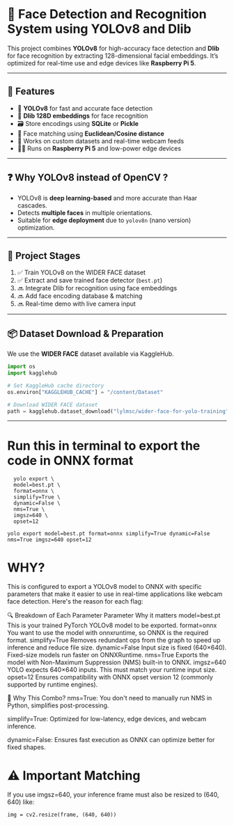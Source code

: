 # 🎯 Face Detection and Recognition System using YOLOv8 and Dlib

This project combines **YOLOv8** for high-accuracy face detection and **Dlib** for face recognition by extracting 128-dimensional facial embeddings. It’s optimized for real-time use and edge devices like **Raspberry Pi 5**.

---

## 🚀 Features

- 🧠 **YOLOv8** for fast and accurate face detection
- 🧷 **Dlib 128D embeddings** for face recognition
- 🗃️ Store encodings using **SQLite** or **Pickle**
- 🧪 Face matching using **Euclidean/Cosine distance**
- 🧩 Works on custom datasets and real-time webcam feeds
- 🧑‍💻 Runs on **Raspberry Pi 5** and low-power edge devices

---

## ❓ Why YOLOv8 instead of OpenCV ?

- YOLOv8 is **deep learning-based** and more accurate than Haar cascades.
- Detects **multiple faces** in multiple orientations.
- Suitable for **edge deployment** due to `yolov8n` (nano version) optimization.

---

## 📁 Project Stages

1. ✅ Train YOLOv8 on the WIDER FACE dataset  
2. ✅ Extract and save trained face detector (`best.pt`)  
3. 🔜 Integrate Dlib for recognition using face embeddings  
4. 🔜 Add face encoding database & matching  
5. 🔜 Real-time demo with live camera input  

---

## 📦 Dataset Download & Preparation

We use the **WIDER FACE** dataset available via KaggleHub.

```python
import os
import kagglehub

# Set KaggleHub cache directory
os.environ["KAGGLEHUB_CACHE"] = "/content/Dataset"

# Download WIDER FACE dataset
path = kagglehub.dataset_download("lylmsc/wider-face-for-yolo-training") 
```
---
# Run this in terminal to export the code in ONNX format 

```
  yolo export \
  model=best.pt \
  format=onnx \
  simplify=True \
  dynamic=False \
  nms=True \
  imgsz=640 \
  opset=12
```
```
yolo export model=best.pt format=onnx simplify=True dynamic=False nms=True imgsz=640 opset=12
```

# WHY?

This is configured to export a YOLOv8 model to ONNX with specific parameters that make it easier to use in real-time applications like webcam face detection. Here's the reason for each flag:

🔍 Breakdown of Each Parameter
Parameter	Why it matters
model=best.pt	This is your trained PyTorch YOLOv8 model to be exported.
format=onnx	You want to use the model with onnxruntime, so ONNX is the required format.
simplify=True	Removes redundant ops from the graph to speed up inference and reduce file size.
dynamic=False	Input size is fixed (640×640). Fixed-size models run faster on ONNXRuntime.
nms=True	Exports the model with Non-Maximum Suppression (NMS) built-in to ONNX.
imgsz=640	YOLO expects 640×640 inputs. This must match your runtime input size.
opset=12	Ensures compatibility with ONNX opset version 12 (commonly supported by runtime engines).

🚀 Why This Combo?
nms=True: You don't need to manually run NMS in Python, simplifies post-processing.

simplify=True: Optimized for low-latency, edge devices, and webcam inference.

dynamic=False: Ensures fast execution as ONNX can optimize better for fixed shapes.

# ⚠️ Important Matching
If you use imgsz=640, your inference frame must also be resized to (640, 640) like:

```
img = cv2.resize(frame, (640, 640))
```

